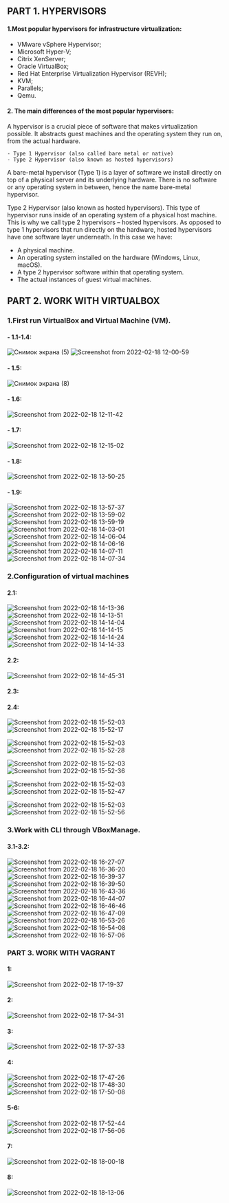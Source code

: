 ## PART 1. HYPERVISORS
#### 1.Most popular hypervisors for infrastructure virtualization:
- VMware vSphere Hypervisor;
- Microsoft Hyper-V;
- Citrix XenServer;
- Oracle VirtualBox;
- Red Hat Enterprise Virtualization Hypervisor (REVH);
- KVM;
- Parallels;
- Qemu.

#### 2. The main differences of the most popular hypervisors:
  A hypervisor is a crucial piece of software that makes virtualization possible. It abstracts guest machines and the operating system they run on, from the actual hardware.
```  
- Type 1 Hypervisor (also called bare metal or native)
- Type 2 Hypervisor (also known as hosted hypervisors)

```
A bare-metal hypervisor (Type 1) is a layer of software we install directly on top of a physical server and its underlying hardware. There is no software or any operating system in between, hence the name bare-metal hypervisor.

Type 2 Hypervisor (also known as hosted hypervisors). This type of hypervisor runs inside of an operating system of a physical host machine.
This is why we call type 2 hypervisors – hosted hypervisors. As opposed to type 1 hypervisors that run directly on the hardware, hosted hypervisors have one software layer underneath. In this case we have:

- A physical machine.
- An operating system installed on the hardware (Windows, Linux, macOS).
- A type 2 hypervisor software within that operating system.
- The actual instances of guest virtual machines.

## PART 2. WORK WITH VIRTUALBOX
### 1.First run VirtualBox and Virtual Machine (VM).
#### - 1.1-1.4: 
![Снимок экрана (5)](https://user-images.githubusercontent.com/53264992/154542040-edee4e42-b62f-4fe4-a108-d8e8637e0e25.png)
![Screenshot from 2022-02-18 12-00-59](https://user-images.githubusercontent.com/53264992/154661685-5b363d84-2afa-49c1-bddc-baf021aad838.png)

#### - 1.5:
![Снимок экрана (8)](https://user-images.githubusercontent.com/53264992/154558339-4aa92891-d571-40b8-8e18-78e1fa31db14.png)

#### - 1.6:
![Screenshot from 2022-02-18 12-11-42](https://user-images.githubusercontent.com/53264992/154662589-05347fb4-50bf-403a-87c9-f554fcb822ac.png)

#### - 1.7:
![Screenshot from 2022-02-18 12-15-02](https://user-images.githubusercontent.com/53264992/154663100-d6fd9302-160b-4421-ac4a-23527106f2d4.png)

#### - 1.8:
![Screenshot from 2022-02-18 13-50-25](https://user-images.githubusercontent.com/53264992/154678104-114b5e5a-7ee3-428f-8b45-bb21cfeb2b14.png)

#### - 1.9:
![Screenshot from 2022-02-18 13-57-37](https://user-images.githubusercontent.com/53264992/154679703-79475862-6d27-420f-af2a-dff9542986c7.png)
![Screenshot from 2022-02-18 13-59-02](https://user-images.githubusercontent.com/53264992/154679717-657feb17-0a95-45a9-80e8-b8af4bd75cf9.png)
![Screenshot from 2022-02-18 13-59-19](https://user-images.githubusercontent.com/53264992/154679733-f88fb626-ca60-4369-827e-3f2bd402fcba.png)
![Screenshot from 2022-02-18 14-03-01](https://user-images.githubusercontent.com/53264992/154679741-51453b04-1728-4930-9f6c-07af26535ab7.png)
![Screenshot from 2022-02-18 14-06-04](https://user-images.githubusercontent.com/53264992/154680586-5622246a-42de-40f0-a5d1-95f18b628dc0.png)
![Screenshot from 2022-02-18 14-06-16](https://user-images.githubusercontent.com/53264992/154680594-873d72f4-9a07-4c88-bde2-27d438a897de.png)
![Screenshot from 2022-02-18 14-07-11](https://user-images.githubusercontent.com/53264992/154680608-979a84a6-3268-4034-b1cf-d8ae0c9ad8e1.png)
![Screenshot from 2022-02-18 14-07-34](https://user-images.githubusercontent.com/53264992/154680621-2eca8f4d-f70c-4782-88b3-9e429fbb4422.png)

### 2.Configuration of virtual machines
#### 2.1:
![Screenshot from 2022-02-18 14-13-36](https://user-images.githubusercontent.com/53264992/154681213-d5abcec5-f291-4a8e-a563-be6873f6e7b8.png)
![Screenshot from 2022-02-18 14-13-51](https://user-images.githubusercontent.com/53264992/154681246-81b82750-5d93-461e-b999-e049530cfdea.png)
![Screenshot from 2022-02-18 14-14-04](https://user-images.githubusercontent.com/53264992/154681254-f0c5c6f4-6e68-4954-85cf-e56889cdde3e.png)
![Screenshot from 2022-02-18 14-14-15](https://user-images.githubusercontent.com/53264992/154681270-7002d151-b628-48ca-a95c-151bafe192e4.png)
![Screenshot from 2022-02-18 14-14-24](https://user-images.githubusercontent.com/53264992/154681295-354082f6-6047-405c-88a5-559ef28061dd.png)
![Screenshot from 2022-02-18 14-14-33](https://user-images.githubusercontent.com/53264992/154681304-d28bf982-9eb0-4431-bbc9-57a194455c89.png)

#### 2.2:
![Screenshot from 2022-02-18 14-45-31](https://user-images.githubusercontent.com/53264992/154686815-a62a1039-4ba4-46f1-8239-12c50584bfe7.png)
 
#### 2.3:

#### 2.4:
![Screenshot from 2022-02-18 15-52-03](https://user-images.githubusercontent.com/53264992/154695372-d5083c1b-5bd6-4946-9a16-87681cf4cdff.png)
![Screenshot from 2022-02-18 15-52-17](https://user-images.githubusercontent.com/53264992/154695382-612dee48-43cc-4d9c-9732-3264c0e9c015.png)



![Screenshot from 2022-02-18 15-52-03](https://user-images.githubusercontent.com/53264992/154695420-4ab87ed0-cef9-41e7-8de2-eaa1a1c6a60b.png)
![Screenshot from 2022-02-18 15-52-28](https://user-images.githubusercontent.com/53264992/154695430-020059de-24c7-479b-9bbd-c74ee13f29ab.png)



![Screenshot from 2022-02-18 15-52-03](https://user-images.githubusercontent.com/53264992/154695453-1c41e3e2-1bd2-4ee3-a155-7e5a5f619bfa.png)
![Screenshot from 2022-02-18 15-52-36](https://user-images.githubusercontent.com/53264992/154695485-fa4b0081-2164-4c13-976c-e00af1702afd.png)



![Screenshot from 2022-02-18 15-52-03](https://user-images.githubusercontent.com/53264992/154695502-b7aa9a65-cbc1-4c7e-8289-dcc68235c752.png)
![Screenshot from 2022-02-18 15-52-47](https://user-images.githubusercontent.com/53264992/154695517-47512211-f868-43d1-907f-d0bdb04f06b1.png)



![Screenshot from 2022-02-18 15-52-03](https://user-images.githubusercontent.com/53264992/154695532-699879f5-aa32-4b56-9369-ae8070e7d387.png)
![Screenshot from 2022-02-18 15-52-56](https://user-images.githubusercontent.com/53264992/154695563-8e98a521-af75-43ac-8a36-64ee6f77cde4.png)



### 3.Work with CLI through VBoxManage.
#### 3.1-3.2:
![Screenshot from 2022-02-18 16-27-07](https://user-images.githubusercontent.com/53264992/154701097-a7803cc6-d9e5-4a5c-9fc2-c867d1cbc8e0.png)
![Screenshot from 2022-02-18 16-36-20](https://user-images.githubusercontent.com/53264992/154702887-8a942f95-b36e-4852-8a9e-4b48f35ea8dc.png)
![Screenshot from 2022-02-18 16-39-37](https://user-images.githubusercontent.com/53264992/154703578-b5dcc823-622b-43ca-985e-ad46a8a8bafc.png)
![Screenshot from 2022-02-18 16-39-50](https://user-images.githubusercontent.com/53264992/154703594-4eb5b335-27df-4d5d-9df9-dd8bf8483a5f.png)
![Screenshot from 2022-02-18 16-43-36](https://user-images.githubusercontent.com/53264992/154704307-16c38d17-5636-4a1e-ad1b-020a3d239205.png)
![Screenshot from 2022-02-18 16-44-07](https://user-images.githubusercontent.com/53264992/154704412-6414cbb4-10d9-4b51-9c4e-e6a1ae849113.png)
![Screenshot from 2022-02-18 16-46-46](https://user-images.githubusercontent.com/53264992/154705026-6ddd1db8-bb5d-4e0a-a772-2426c2f71fd0.png)
![Screenshot from 2022-02-18 16-47-09](https://user-images.githubusercontent.com/53264992/154705038-94f44329-ceb9-41fb-8678-0be27ca61e37.png)
![Screenshot from 2022-02-18 16-53-26](https://user-images.githubusercontent.com/53264992/154706152-9784b3aa-19b4-4806-a34b-9130b3d592e6.png)
![Screenshot from 2022-02-18 16-54-08](https://user-images.githubusercontent.com/53264992/154706270-e24be4c3-8015-4ad1-8236-84f10fe740e2.png)
![Screenshot from 2022-02-18 16-57-06](https://user-images.githubusercontent.com/53264992/154706805-5c10baa7-83df-4a51-b276-75c78d65ca79.png)

### PART 3. WORK WITH VAGRANT
#### 1:
![Screenshot from 2022-02-18 17-19-37](https://user-images.githubusercontent.com/53264992/154710683-4a45aef7-5329-42d7-8978-b3d868498c71.png)
#### 2:
![Screenshot from 2022-02-18 17-34-31](https://user-images.githubusercontent.com/53264992/154713305-6cc3caf5-2770-4bbf-a218-6e901f0a4a42.png)
#### 3:
![Screenshot from 2022-02-18 17-37-33](https://user-images.githubusercontent.com/53264992/154713796-73d84fc6-0807-4d72-b3a6-d91facef696a.png)
#### 4: 
![Screenshot from 2022-02-18 17-47-26](https://user-images.githubusercontent.com/53264992/154715540-249532be-487b-4bb3-9921-07cfce3c9866.png)
![Screenshot from 2022-02-18 17-48-30](https://user-images.githubusercontent.com/53264992/154715563-a8e9b043-2bdc-4741-8883-f3f8d822c73c.png)
![Screenshot from 2022-02-18 17-50-08](https://user-images.githubusercontent.com/53264992/154715819-16b2a49d-e14e-435c-9ceb-2207696ca4b0.png)
#### 5-6:
![Screenshot from 2022-02-18 17-52-44](https://user-images.githubusercontent.com/53264992/154716262-1542c74c-d3a2-4e10-8b27-11dee34e2bbe.png)
![Screenshot from 2022-02-18 17-56-06](https://user-images.githubusercontent.com/53264992/154716912-2fa94b93-4af7-415a-b671-a499194d2e84.png)
#### 7:
![Screenshot from 2022-02-18 18-00-18](https://user-images.githubusercontent.com/53264992/154717576-d2da8216-3ab2-492d-8dc2-7ed7d2ed07f7.png)
#### 8:
![Screenshot from 2022-02-18 18-13-06](https://user-images.githubusercontent.com/53264992/154720036-84c9beb6-1f23-421b-aeb7-ecd6a24c33bf.png)


